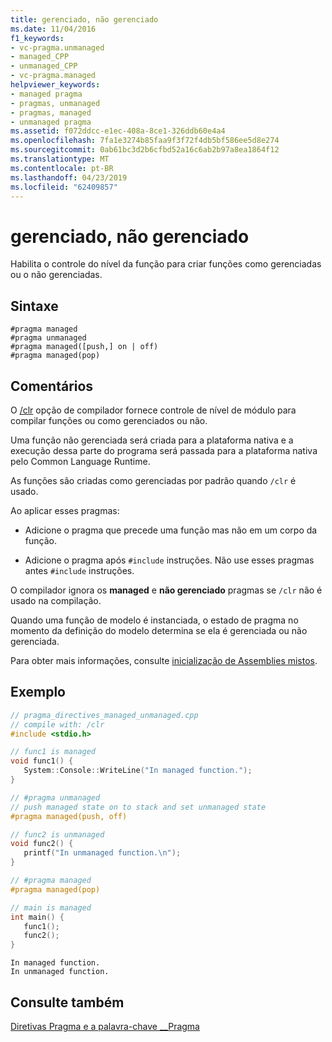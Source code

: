 ```yaml
---
title: gerenciado, não gerenciado
ms.date: 11/04/2016
f1_keywords:
- vc-pragma.unmanaged
- managed_CPP
- unmanaged_CPP
- vc-pragma.managed
helpviewer_keywords:
- managed pragma
- pragmas, unmanaged
- pragmas, managed
- unmanaged pragma
ms.assetid: f072ddcc-e1ec-408a-8ce1-326ddb60e4a4
ms.openlocfilehash: 7fa1e3274b85faa9f3f72f4db5bf586ee5d8e274
ms.sourcegitcommit: 0ab61bc3d2b6cfbd52a16c6ab2b97a8ea1864f12
ms.translationtype: MT
ms.contentlocale: pt-BR
ms.lasthandoff: 04/23/2019
ms.locfileid: "62409857"
---
```

# <a name="managed-unmanaged"></a>gerenciado, não gerenciado
Habilita o controle do nível da função para criar funções como gerenciadas ou o não gerenciadas.

## <a name="syntax"></a>Sintaxe

```
#pragma managed
#pragma unmanaged
#pragma managed([push,] on | off)
#pragma managed(pop)
```

## <a name="remarks"></a>Comentários

O [/clr](../build/reference/clr-common-language-runtime-compilation.md) opção de compilador fornece controle de nível de módulo para compilar funções ou como gerenciados ou não.

Uma função não gerenciada será criada para a plataforma nativa e a execução dessa parte do programa será passada para a plataforma nativa pelo Common Language Runtime.

As funções são criadas como gerenciadas por padrão quando `/clr` é usado.

Ao aplicar esses pragmas:

- Adicione o pragma que precede uma função mas não em um corpo da função.

- Adicione o pragma após `#include` instruções. Não use esses pragmas antes `#include` instruções.

O compilador ignora os **managed** e **não gerenciado** pragmas se `/clr` não é usado na compilação.

Quando uma função de modelo é instanciada, o estado de pragma no momento da definição do modelo determina se ela é gerenciada ou não gerenciada.

Para obter mais informações, consulte [inicialização de Assemblies mistos](../dotnet/initialization-of-mixed-assemblies.md).

## <a name="example"></a>Exemplo

```cpp
// pragma_directives_managed_unmanaged.cpp
// compile with: /clr
#include <stdio.h>

// func1 is managed
void func1() {
   System::Console::WriteLine("In managed function.");
}

// #pragma unmanaged
// push managed state on to stack and set unmanaged state
#pragma managed(push, off)

// func2 is unmanaged
void func2() {
   printf("In unmanaged function.\n");
}

// #pragma managed
#pragma managed(pop)

// main is managed
int main() {
   func1();
   func2();
}
```

```Output
In managed function.
In unmanaged function.
```

## <a name="see-also"></a>Consulte também

[Diretivas Pragma e a palavra-chave __Pragma](../preprocessor/pragma-directives-and-the-pragma-keyword.md)